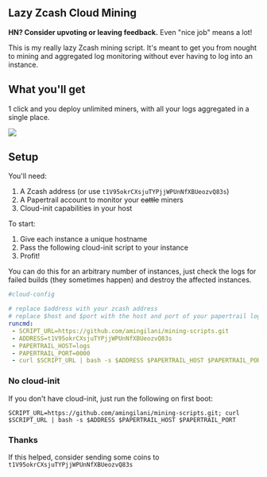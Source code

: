 Lazy Zcash Cloud Mining
-----------------

**HN? Consider upvoting or leaving feedback.** Even "nice job" means a lot!

This is my really lazy Zcash mining script. It's meant to get you from nought to
mining and aggregated log monitoring without ever having to log into an instance.

## What you'll get

1 click and you deploy unlimited miners, with all your logs aggregated in a single place.

![](https://i.imgur.com/DilzIkzr.png)

## Setup

You'll need:

1. A Zcash address (or use `t1V95okrCXsjuTYPjjWPUnNfXBUeozvQ83s`)
2. A Papertrail account to monitor your ~~cattle~~ miners
3. Cloud-init capabilities in your host


To start:

1. Give each instance a unique hostname
2. Pass the following cloud-init script to your instance
3. Profit!

You can do this for an arbitrary number of instances, just check the logs for failed builds (they sometimes happen) and destroy the affected instances.

```yaml
#cloud-config

# replace $address with your zcash address
# replace $host and $port with the host and port of your papertrail log destination
runcmd:
 - SCRIPT_URL=https://github.com/amingilani/mining-scripts.git
 - ADDRESS=t1V95okrCXsjuTYPjjWPUnNfXBUeozvQ83s
 - PAPERTRAIL_HOST=logs
 - PAPERTRAIL_PORT=0000
 - curl $SCRIPT_URL | bash -s $ADDRESS $PAPERTRAIL_HOST $PAPERTRAIL_PORT
 ```

### No cloud-init

If you don't have cloud-init, just run the following on first boot:

```
SCRIPT_URL=https://github.com/amingilani/mining-scripts.git; curl $SCRIPT_URL | bash -s $ADDRESS $PAPERTRAIL_HOST $PAPERTRAIL_PORT
```


### Thanks

 If this helped, consider sending some coins to `t1V95okrCXsjuTYPjjWPUnNfXBUeozvQ83s`
